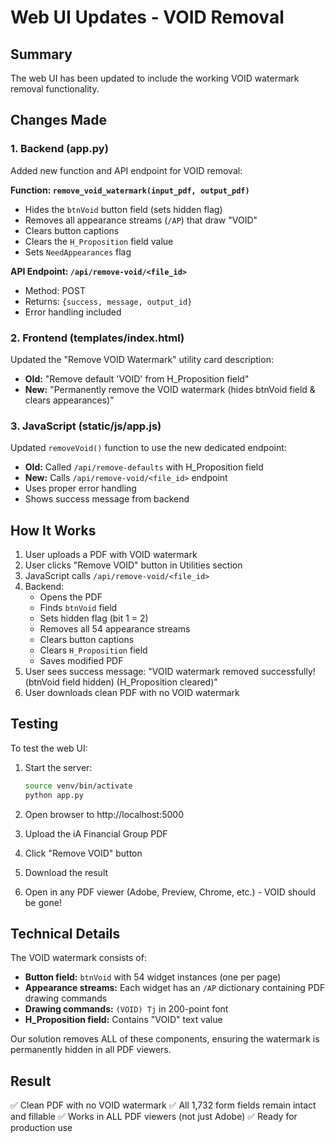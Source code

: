 # Web UI Updates - VOID Removal

## Summary

The web UI has been updated to include the working VOID watermark removal functionality.

## Changes Made

### 1. Backend (app.py)

Added new function and API endpoint for VOID removal:

**Function: `remove_void_watermark(input_pdf, output_pdf)`**
- Hides the `btnVoid` button field (sets hidden flag)
- Removes all appearance streams (`/AP`) that draw "VOID"
- Clears button captions
- Clears the `H_Proposition` field value
- Sets `NeedAppearances` flag

**API Endpoint: `/api/remove-void/<file_id>`**
- Method: POST
- Returns: `{success, message, output_id}`
- Error handling included

### 2. Frontend (templates/index.html)

Updated the "Remove VOID Watermark" utility card description:
- **Old:** "Remove default 'VOID' from H_Proposition field"
- **New:** "Permanently remove the VOID watermark (hides btnVoid field & clears appearances)"

### 3. JavaScript (static/js/app.js)

Updated `removeVoid()` function to use the new dedicated endpoint:
- **Old:** Called `/api/remove-defaults` with H_Proposition field
- **New:** Calls `/api/remove-void/<file_id>` endpoint
- Uses proper error handling
- Shows success message from backend

## How It Works

1. User uploads a PDF with VOID watermark
2. User clicks "Remove VOID" button in Utilities section
3. JavaScript calls `/api/remove-void/<file_id>`
4. Backend:
   - Opens the PDF
   - Finds `btnVoid` field
   - Sets hidden flag (bit 1 = 2)
   - Removes all 54 appearance streams
   - Clears button captions
   - Clears `H_Proposition` field
   - Saves modified PDF
5. User sees success message: "VOID watermark removed successfully! (btnVoid field hidden) (H_Proposition cleared)"
6. User downloads clean PDF with no VOID watermark

## Testing

To test the web UI:

1. Start the server:
   ```bash
   source venv/bin/activate
   python app.py
   ```

2. Open browser to http://localhost:5000

3. Upload the iA Financial Group PDF

4. Click "Remove VOID" button

5. Download the result

6. Open in any PDF viewer (Adobe, Preview, Chrome, etc.) - VOID should be gone!

## Technical Details

The VOID watermark consists of:
- **Button field:** `btnVoid` with 54 widget instances (one per page)
- **Appearance streams:** Each widget has an `/AP` dictionary containing PDF drawing commands
- **Drawing commands:** `(VOID) Tj` in 200-point font
- **H_Proposition field:** Contains "VOID" text value

Our solution removes ALL of these components, ensuring the watermark is permanently hidden in all PDF viewers.

## Result

✅ Clean PDF with no VOID watermark
✅ All 1,732 form fields remain intact and fillable
✅ Works in ALL PDF viewers (not just Adobe)
✅ Ready for production use
